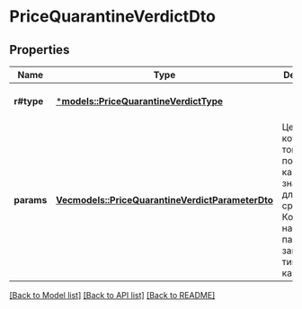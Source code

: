 # PriceQuarantineVerdictDto

## Properties
Name | Type | Description | Notes
------------ | ------------- | ------------- | -------------
**r#type** | [***models::PriceQuarantineVerdictType**](PriceQuarantineVerdictType.md) |  | [optional] [default to None]
**params** | [**Vec<models::PriceQuarantineVerdictParameterDto>**](PriceQuarantineVerdictParameterDTO.md) | Цена, из-за которой товар попал в карантин, и значения для сравнения. Конкретный набор параметров зависит от типа карантина. | 

[[Back to Model list]](../README.md#documentation-for-models) [[Back to API list]](../README.md#documentation-for-api-endpoints) [[Back to README]](../README.md)


